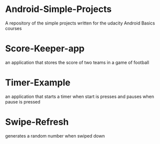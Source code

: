 # Android-Simple-Projects
A repository of the simple projects written for the udacity Android Basics courses 

# Score-Keeper-app
an application that stores the score of two teams in a game of football

# Timer-Example
an application that starts a timer when start is presses and pauses when pause is pressed

# Swipe-Refresh
generates a random number when swiped down
